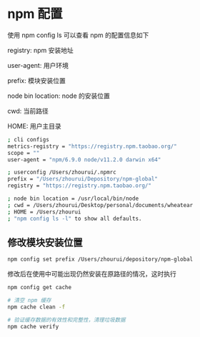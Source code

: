# npm 配置

使用 npm config ls 可以查看 npm 的配置信息如下

registry: npm 安装地址

user-agent: 用户环境

prefix: 模块安装位置

node bin location: node 的安装位置

cwd: 当前路径

HOME: 用户主目录

```bash
; cli configs
metrics-registry = "https://registry.npm.taobao.org/"
scope = ""
user-agent = "npm/6.9.0 node/v11.2.0 darwin x64"

; userconfig /Users/zhourui/.npmrc
prefix = "/Users/zhourui/Depository/npm-global"
registry = "https://registry.npm.taobao.org/"

; node bin location = /usr/local/bin/node
; cwd = /Users/zhourui/Desktop/personal/documents/wheatear
; HOME = /Users/zhourui
; "npm config ls -l" to show all defaults.
```

## 修改模块安装位置

```bash
npm config set prefix /Users/zhourui/depository/npm-global
```

修改后在使用中可能出现仍然安装在原路径的情况，这时执行

```bash
npm config get cache

# 清空 npm 缓存
npm cache clean -f

# 验证缓存数据的有效性和完整性，清理垃圾数据
npm cache verify
```
